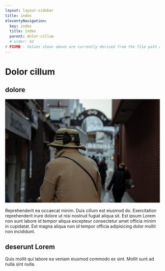 ```yaml
---
layout: layout-sidebar
title: index
eleventyNavigation:
  key: index
  title: index
  parent: dolor-cillum
  # order: 42
# FIXME - Values shown above are currently derived from the file path only, except order which is also commented out because it is optional. Correct as desired and delete comment(s).
---
```


# Dolor cillum

## dolore

<img class="bordered" src="/static/images/bulksplash-dannylines-9puYnOuVKIc.jpg" alt="bulksplash-dannylines-9puYnOuVKIc.jpg" />

Reprehenderit ea occaecat minim. Duis cillum est eiusmod do. Exercitation reprehenderit irure dolore ut nisi nostrud fugiat aliqua sit. Est ipsum Lorem non sunt labore id tempor aliqua excepteur consectetur amet officia minim in cupidatat. Est magna aliqua non id tempor officia adipisicing dolor mollit non incididunt.

## deserunt Lorem

Quis mollit qui labore ea veniam eiusmod commodo ex sint. Mollit sunt ad nulla sint nulla.